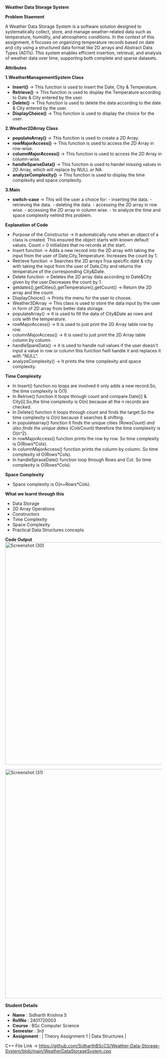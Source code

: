 **Weather Data Storage System**

**Problem Staement**

A Weather Data Storage System is a software solution designed to
systematically collect, store, and manage weather-related data such as temperature,
humidity, and atmospheric conditions. In the context of this assignment, it focuses on
organizing temperature records based on date and city using a structured data format like
2D arrays and Abstract Data Types (ADTs). This system enables efficient insertion,
retrieval, and analysis of weather data over time, supporting both complete and sparse
datasets.

**Attributes**

**1.WeatherManagementSystem Class**
- **Insert()** -> This function is used to insert the Date, City & Temperature.
- **Retrieve()** -> This function is used to display the Temperature according to Date & City entered by the user.
- **Delete()** -> This function is used to delete the data according to the date & City entered by the user.
- **DisplayChoice()** -> This function is used to display the choice for the user.

**2.Weather2DArray Class**
- **populateArray()** -> This function is used to create a 2D Array.
- **rowMajorAccess()** -> This function is used to access the 2D Array in row-wise.
- **columnMajorAccess()** -> This function is used to access the 2D Array in column-wise.
- **handleSparseData()** -> This function is used to handel missing values in 2D Array, which will replace by NULL or NA
- **analyzeComplexity()** -> This function is used to display the time complexity and space complexity.

**3.Main**
- **switch-case** -> This will the user a choice for:
                      - inserting the data.
                      - retrieving the data.
                      - deleting the data.
                      - accessing the 2D array in row wise.
                      - accessing the 2D array in column wise.
                      - to analyze the time and space complexity nehind this problem.

**Explanation of Code**
- Purpose of the Constructor -> It automatically runs when an object of a class is created. This ensured the object starts with known default values. Count = 0 initializes that no records at the start.
- Insert function -> Adds a new record into the 2D array with taking the input from the user of Date,City,Temperature. Increases the count by 1.
- Retrieve function -> Searches the 2D arrays froa specific date & city with taking the input from the user of Date,City and returns the temperature of the corresponding City&Date.
- Delete function -> Deletes the 2D array data according to Date&City given by the user.Decreases the count by 1.
- getdates(),getCities(),getTemperature(),getCount() -> Return the 2D array and the count.
- DisplayChoice() -> Prints the menu for the user to choose.
- Weather3DArray -> This class is used to store the data input by the user in form of 2D array from better data storage.
- populateArray() -> It is used to fill the data of City&Date as rows and cols with the temperature.
- rowMajorAccess() -> It is used to just print the 2D Array table row by row.
- columnMajorAccess() -> It is used to just print the 2D Array table column by column.
- handleSpareData() -> it is used to handle null values if the user doesn't input a value in row or column this function fwill handle it and replaces it with "NULL".
- analyzeComplexity() -> It prints the time complexity and space complexity.

**Time Complexity**
  - In Insert() function no loops are involved it only adds a new record.So, the time complexity is O(1).
  - In Retrive() function it loops through count and compare Date[i] & City[i].So,the time complexity is O(n) because all the n records are checked.
  - In Delete() function it loops through count and finds the target.So the time complexity is O(n) because it searches & shifting.
  - In populatearray() function it finds the unique cities (Rows*Count) and also finds the unique dates (Cols*Count) therefore the time complexity is O(n^2).
  - In rowMajorAccess() function prints the row by row. So time complexity is O(Rows*Cols).
  - In columnMajorAccess() function prints the column by column. So time complexity id O(Rows*Cols).
  - In handleSpraseDate() function loop through Rows and Col. So time complexity is O(Rows*Cols).

**Space Complexity**
- Space complexity is O(n+Rows*Cols).

**What we learnt through this**
- Data Storage
- 2D Array Operations
- Constructors
- Time Complexity
- Space Complexity
- Practical Data Structures concepts

**Code Output**
  <img width="1362" height="717" alt="Screenshot (30)" src="https://github.com/user-attachments/assets/ca37c8b3-414d-455a-bba7-c1f5e6de4106" />

<img width="1366" height="738" alt="Screenshot (31)" src="https://github.com/user-attachments/assets/bed4963d-1d1e-44b7-9280-ad11019180b5" />

**Student Details**
- **Name**       :     Sidharth Krishna S
- **RollNo**     :     2401720003
- **Course**     :     BSc Computer Science
- **Semester**   :     3rd
- **Assignment** :     | Theory Assignment 1 | Data Structures |

C++ File Link -> https://github.com/SidharthBScCS/Weather-Data-Storage-System/blob/main/WeatherDataStorageSystem.cpp
